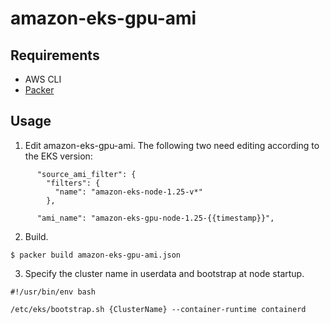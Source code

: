 # amazon-eks-gpu-ami

## Requirements
- AWS CLI
- [Packer](https://developer.hashicorp.com/packer/downloads)

## Usage
1. Edit amazon-eks-gpu-ami. The following two need editing according to the EKS version:
```
      "source_ami_filter": {
        "filters": {
          "name": "amazon-eks-node-1.25-v*"
        },
```

```
      "ami_name": "amazon-eks-gpu-node-1.25-{{timestamp}}",
```

2. Build.
```
$ packer build amazon-eks-gpu-ami.json
```

3. Specify the cluster name in userdata and bootstrap at node startup.
```
#!/usr/bin/env bash

/etc/eks/bootstrap.sh {ClusterName} --container-runtime containerd
```
